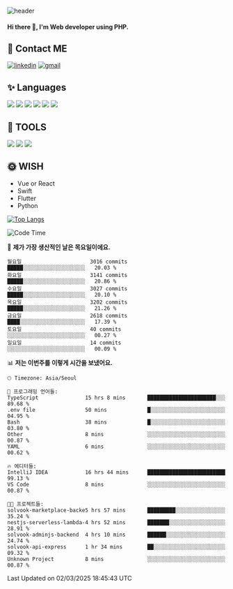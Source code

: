 ![header](https://capsule-render.vercel.app/api?type=waving&color=auto&height=300&section=header&text=Elin&fontSize=90&animation=twinkling)

#### Hi there 👋, I'm <b>Web developer</b> using PHP. ####

<!--
- 🔭 I’m currently working on Uniwill
- 🌱 I’m currently learning Vue or React or Python.
-->

<!---#### I am PHP developer --->

## 💌 Contact ME ###
[<img src='https://img.shields.io/badge/-EunjiKo-%230A66C2?style=flat-square&logo=LinkedIn&logoColor=white' alt='linkedin'>](https://www.linkedin.com/in/https://www.linkedin.com/in/eunji-ko-00a907164//)  [<img src='https://img.shields.io/badge/-einee214%40gmail.com-%23EA4335?style=flat-square&logo=Gmail&logoColor=white' alt='gmail'>](einee214@gmail.com)  


## ✨ Languages
<img src='https://img.shields.io/badge/-PHP-%23777BB4?style=for-the-badge&logo=PHP&logoColor=white'> <img src='https://img.shields.io/badge/-Laravel-%23FF2D20?style=for-the-badge&logo=Laravel&logoColor=white'> <img src='https://img.shields.io/badge/Jquery-%230769AD?style=for-the-badge&logo=Jquery&logoColor=white'> <img src='https://img.shields.io/badge/CSS3-%231572B6?style=for-the-badge&logo=CSS3&logoColor=white'> <img src='https://img.shields.io/badge/Bootstrap-%237952B3?style=for-the-badge&logo=Bootstrap&logoColor=white' > <img src='https://img.shields.io/badge/MySQL-%234479A1?style=for-the-badge&logo=MySQL&logoColor=white' >

## 🌷 TOOLS
<img src='https://img.shields.io/badge/PHPSTORM-%23000000?style=for-the-badge&logo=PhpStorm&logoColor=white' > <img src='https://img.shields.io/badge/GitLab-%23FCA121?style=for-the-badge&logo=GitLab&logoColor=white' > <img src='https://img.shields.io/badge/GitHub-%23181717?style=for-the-badge&logo=GitHub&logoColor=white'>


## 🌞 WISH
- Vue or React
- Swift
- Flutter
- Python


[![Top Langs](https://github-readme-stats.vercel.app/api/top-langs/?username=ein214&layout=compact)](https://github.com/anuraghazra/github-readme-stats)

<!--START_SECTION:waka-->
![Code Time](http://img.shields.io/badge/Code%20Time-4%2C069%20hrs%207%20mins-blue)

📅 **제가 가장 생산적인 날은 목요일이에요.** 

```text
월요일                      3016 commits        █████░░░░░░░░░░░░░░░░░░░░   20.03 % 
화요일                      3141 commits        █████░░░░░░░░░░░░░░░░░░░░   20.86 % 
수요일                      3027 commits        █████░░░░░░░░░░░░░░░░░░░░   20.10 % 
목요일                      3202 commits        █████░░░░░░░░░░░░░░░░░░░░   21.26 % 
금요일                      2618 commits        ████░░░░░░░░░░░░░░░░░░░░░   17.39 % 
토요일                      40 commits          ░░░░░░░░░░░░░░░░░░░░░░░░░   00.27 % 
일요일                      14 commits          ░░░░░░░░░░░░░░░░░░░░░░░░░   00.09 % 
```


📊 **저는 이번주를 이렇게 시간을 보냈어요.** 

```text
🕑︎ Timezone: Asia/Seoul

💬 프로그래밍 언어들: 
TypeScript               15 hrs 8 mins       ██████████████████████░░░   89.68 % 
.env file                50 mins             █░░░░░░░░░░░░░░░░░░░░░░░░   04.95 % 
Bash                     38 mins             █░░░░░░░░░░░░░░░░░░░░░░░░   03.80 % 
Other                    8 mins              ░░░░░░░░░░░░░░░░░░░░░░░░░   00.87 % 
YAML                     6 mins              ░░░░░░░░░░░░░░░░░░░░░░░░░   00.62 % 

🔥 에디터들: 
IntelliJ IDEA            16 hrs 44 mins      █████████████████████████   99.13 % 
VS Code                  8 mins              ░░░░░░░░░░░░░░░░░░░░░░░░░   00.87 % 

🐱‍💻 프로젝트들: 
solvook-marketplace-backe5 hrs 57 mins       █████████░░░░░░░░░░░░░░░░   35.24 % 
nestjs-serverless-lambda-4 hrs 52 mins       ███████░░░░░░░░░░░░░░░░░░   28.91 % 
solvook-adminjs-backend  4 hrs 10 mins       ██████░░░░░░░░░░░░░░░░░░░   24.74 % 
solvook-api-express      1 hr 34 mins        ██░░░░░░░░░░░░░░░░░░░░░░░   09.32 % 
Unknown Project          8 mins              ░░░░░░░░░░░░░░░░░░░░░░░░░   00.87 % 
```


 Last Updated on 02/03/2025 18:45:43 UTC
<!--END_SECTION:waka-->

<!---![GitHub stats](https://github-readme-stats.vercel.app/api?username=ein214&show_icons=true&theme=dracula)  --->



